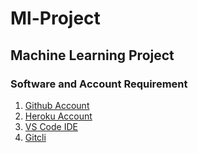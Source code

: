 # Ml-Project
## Machine Learning Project
### Software and Account Requirement


1. [Github Account](https://github.com/)
2. [Heroku Account](https://id.heroku.com/login)
3. [VS Code IDE](https://code.visualstudio.com/Download)
4. [Gitcli](https://git-scm.com/downloads)